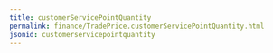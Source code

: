 ```yaml
---
title: customerServicePointQuantity
permalink: finance/TradePrice.customerServicePointQuantity.html
jsonid: customerservicepointquantity
---
```

